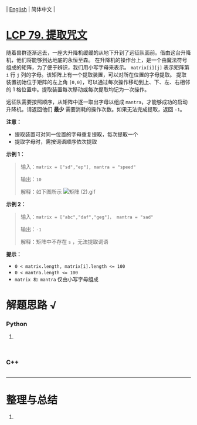| [English](README_EN.md) | 简体中文 |

# [LCP 79. 提取咒文](https://leetcode.cn/problems/kjpLFZ)
随着兽群逐渐远去，一座大升降机缓缓的从地下升到了远征队面前。借由这台升降机，他们将能够到达地底的永恒至森。
在升降机的操作台上，是一个由魔法符号组成的矩阵，为了便于辨识，我们用小写字母来表示。 `matrix[i][j]` 表示矩阵第 `i` 行 `j` 列的字母。该矩阵上有一个提取装置，可以对所在位置的字母提取。
提取装置初始位于矩阵的左上角 `[0,0]`，可以通过每次操作移动到上、下、左、右相邻的 1 格位置中。提取装置每次移动或每次提取均记为一次操作。

远征队需要按照顺序，从矩阵中逐一取出字母以组成 `mantra`，才能够成功的启动升降机。请返回他们 **最少** 需要消耗的操作次数。如果无法完成提取，返回 `-1`。

**注意：**
- 提取装置可对同一位置的字母重复提取，每次提取一个
- 提取字母时，需按词语顺序依次提取

**示例 1：**
>输入：`matrix = ["sd","ep"], mantra = "speed"`
>
>输出：`10`
>
>解释：如下图所示
![矩阵 (2).gif](https://pic.leetcode-cn.com/1646288670-OTlvAl-%E7%9F%A9%E9%98%B5%20\(2\).gif)

**示例 2：**
>输入：`matrix = ["abc","daf","geg"]， mantra = "sad"`
>
>输出：`-1`
>
>解释：矩阵中不存在 `s` ，无法提取词语

**提示：**
- `0 < matrix.length, matrix[i].length <= 100`
- `0 < mantra.length <= 100`
- `matrix 和 mantra` 仅由小写字母组成
# 解题思路 √

### Python

1. 

```python

```


```python

```

### C++

```cpp

```

---



# 整理与总结

1. 